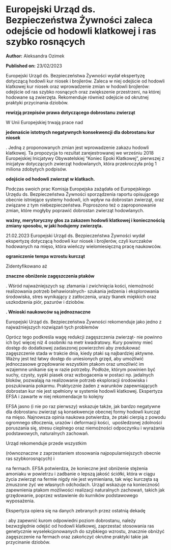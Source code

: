 # Europejski Urząd ds. Bezpieczeństwa Żywności zaleca odejście od hodowli klatkowej i ras szybko rosnących

**Author:** Aleksandra Ozimek

**Published on:** <span class="ml-10 mb-10">23/02/2023</span>

Europejski Urząd ds. Bezpieczeństwa Żywności wydał ekspertyzę dotyczącą hodowli kur niosek i brojlerów. Zaleca w niej odejście od hodowli klatkowej kur niosek oraz wprowadzenie zmian w hodowli brojlerów: odejście od ras szybko rosnących oraz zwiększenie przestrzeni, na której hodowane są zwierzęta. Rekomenduje również odejście od okrutnej praktyki przycinania dziobów.

**rewizją przepisów prawa dotyczącego dobrostanu zwierząt**

W Unii Europejskiej trwają prace nad

**jedenaście istotnych negatywnych konsekwencji dla dobrostanu kur niosek**

. Jedną z proponowanych zmian jest wprowadzenie zakazu hodowli klatkowej. Ta propozycja to rezultat zarejestrowanej we wrześniu 2018 Europejskiej Inicjatywy Obywatelskiej ”Koniec Epoki Klatkowej”, pierwszej z inicjatyw dotyczących zwierząt hodowlanych, która przekroczyła próg 1 miliona zdobytych podpisów.

**odejście od hodowli zwierząt w klatkach.**

Podczas swoich prac Komisja Europejska zażądała od Europejskiego Urzędu ds. Bezpieczeństwa Żywności sporządzenia raportu opisującego obecnie istniejące systemy hodowli, ich wpływ na dobrostan zwierząt, oraz związane z tym niebezpieczeństwa. Poproszono też o zaproponowanie zmian, które mogłyby poprawić dobrostan zwierząt hodowlanych.

**ważny, merytoryczny głos za zakazem hodowli klatkowej i koniecznością zmiany sposobu, w jaki hodujemy zwierzęta.**

21.02.2023 Europejski Urząd ds. Bezpieczeństwa Żywności wydał ekspertyzę dotyczącą hodowli kur niosek i brojlerów, czyli kurczaków hodowanych na mięso, która wieńczy wielomiesięczną pracę naukowców.

**ograniczenie tempa wzrostu kurcząt**

Zidentyfikowano aż

**znaczne obniżenie zagęszczenia ptaków**

. Wśród najważniejszych są: złamania i zwichnięcia kości, niemożność realizowania potrzeb behawioralnych- szukania jedzenia i eksplorowania środowiska, stres wynikający z zatłoczenia, urazy tkanek miękkich oraz uszkodzenia piór, pazurów i dziobów.

**. Wnioski naukowców są jednoznaczne**

Europejski Urząd ds. Bezpieczeństwa Żywności rekomenduje jako jedno z najważniejszych rozwiązań tych problemów

Oprócz tego podkreśla wagę redukcji zagęszczenia zwierząt- nie powinno ich być więcej niż 4 osobniki na metr kwadratowy. Kury powinny mieć dostęp do dodatkowej zadaszonej powierzchni aby zredukować zagęszczenie stada w trakcie dnia, kiedy ptaki są najbardziej aktywne. Ważny jest też łatwy dostęp do uniesionych grzęd, aby umożliwić jednoczasowe grzędowanie wszystkim ptakom oraz umożliwić im wzajemne unikanie się w razie potrzeby. Podłoże, którym powinien być suchy, czysty, sypki piasek oraz wzbogacenia w postaci np. jadalnych bloków, pozwalają na realizowanie potrzeb eksploracji środowiska i poszukiwania pokarmu. Praktycznie żaden z warunków zapewniających dobrostan kur nie jest spełniony w systemie hodowli klatkowej. Ekspertyza EFSA i zawarte w niej rekomendacje to kolejny

EFSA jasno (i nie po raz pierwszy) wskazuje także, jak bardzo negatywne dla dobrostanu zwierząt są konsekwencje obecnej formy hodowli kurcząt na mięso. Najnowsza opinia naukowa potwierdza, że ptaki cierpią z powodu ogromnego stłoczenia, urazów i deformacji kości,  upośledzonej zdolności poruszania się, stresu cieplnego oraz niemożności odpoczynku i wyrażania podstawowych, naturalnych zachowań.

Urząd rekomenduje przede wszystkim

(równoznaczne z zaprzestaniem stosowania najpopularniejszych obecnie ras szybkorosnących) i

na fermach. EFSA potwierdza, że konieczne jest obniżenie stężenia amoniaku w powietrzu i zadbanie o lepszą jakość ściółki, która w ciągu życia zwierząt na fermie nigdy nie jest wymieniana, tak więc kurczęta są zmuszone żyć we własnych odchodach. Urząd wskazuje na konieczność zapewnienia ptakom możliwości realizacji naturalnych zachowań, takich jak grzędowanie, poprzez wstawienie do kurników podstawowego wyposażenia.

Ekspertyza opiera się na danych zebranych przez ostatnią dekadę

: aby zapewnić kurom odpowiedni poziom dobrostanu, należy bezwzględnie odejść od hodowli klatkowej, zaprzestać stosowania ras genetycznie wyselekcjonowanych do szybkiego wzrostu, znacznie obniżyć zagęszczenie na fermach oraz zakończyć okrutne praktyki takie jak przycinanie dziobów.

